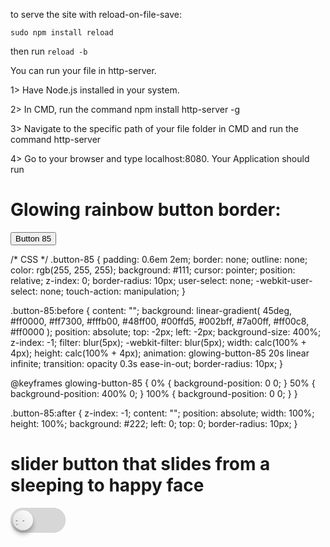 to serve the site with reload-on-file-save:

`sudo npm install reload`

then run `reload -b` 

You can run your file in http-server.

1> Have Node.js installed in your system.

2> In CMD, run the command npm install http-server -g

3> Navigate to the specific path of your file folder in CMD and run the command http-server

4> Go to your browser and type localhost:8080. Your Application should run





# Glowing rainbow button border:
<!-- HTML !-->
<button class="button-85" role="button">Button 85</button>

/* CSS */
.button-85 {
  padding: 0.6em 2em;
  border: none;
  outline: none;
  color: rgb(255, 255, 255);
  background: #111;
  cursor: pointer;
  position: relative;
  z-index: 0;
  border-radius: 10px;
  user-select: none;
  -webkit-user-select: none;
  touch-action: manipulation;
}

.button-85:before {
  content: "";
  background: linear-gradient(
    45deg,
    #ff0000,
    #ff7300,
    #fffb00,
    #48ff00,
    #00ffd5,
    #002bff,
    #7a00ff,
    #ff00c8,
    #ff0000
  );
  position: absolute;
  top: -2px;
  left: -2px;
  background-size: 400%;
  z-index: -1;
  filter: blur(5px);
  -webkit-filter: blur(5px);
  width: calc(100% + 4px);
  height: calc(100% + 4px);
  animation: glowing-button-85 20s linear infinite;
  transition: opacity 0.3s ease-in-out;
  border-radius: 10px;
}

@keyframes glowing-button-85 {
  0% {
    background-position: 0 0;
  }
  50% {
    background-position: 400% 0;
  }
  100% {
    background-position: 0 0;
  }
}

.button-85:after {
  z-index: -1;
  content: "";
  position: absolute;
  width: 100%;
  height: 100%;
  background: #222;
  left: 0;
  top: 0;
  border-radius: 10px;
}

# slider button that slides from a sleeping to happy face
<div class="checkbox-wrapper-5">
  <div class="check">
    <input id="check-5" type="checkbox">
    <label for="check-5"></label>
  </div>
</div>

<style>
  .checkbox-wrapper-5 .check {
    --size: 40px;

    position: relative;
    background: linear-gradient(90deg, #f19af3, #f099b5);
    line-height: 0;
    perspective: 400px;
    font-size: var(--size);
  }

  .checkbox-wrapper-5 .check input[type="checkbox"],
  .checkbox-wrapper-5 .check label,
  .checkbox-wrapper-5 .check label::before,
  .checkbox-wrapper-5 .check label::after,
  .checkbox-wrapper-5 .check {
    appearance: none;
    display: inline-block;
    border-radius: var(--size);
    border: 0;
    transition: .35s ease-in-out;
    box-sizing: border-box;
    cursor: pointer;
  }

  .checkbox-wrapper-5 .check label {
    width: calc(2.2 * var(--size));
    height: var(--size);
    background: #d7d7d7;
    overflow: hidden;
  }

  .checkbox-wrapper-5 .check input[type="checkbox"] {
    position: absolute;
    z-index: 1;
    width: calc(.8 * var(--size));
    height: calc(.8 * var(--size));
    top: calc(.1 * var(--size));
    left: calc(.1 * var(--size));
    background: linear-gradient(45deg, #dedede, #ffffff);
    box-shadow: 0 6px 7px rgba(0,0,0,0.3);
    outline: none;
    margin: 0;
  }

  .checkbox-wrapper-5 .check input[type="checkbox"]:checked {
    left: calc(1.3 * var(--size));
  }

  .checkbox-wrapper-5 .check input[type="checkbox"]:checked + label {
    background: transparent;
  }

  .checkbox-wrapper-5 .check label::before,
  .checkbox-wrapper-5 .check label::after {
    content: "· ·";
    position: absolute;
    overflow: hidden;
    left: calc(.15 * var(--size));
    top: calc(.5 * var(--size));
    height: var(--size);
    letter-spacing: calc(-0.04 * var(--size));
    color: #9b9b9b;
    font-family: "Times New Roman", serif;
    z-index: 2;
    font-size: calc(.6 * var(--size));
    border-radius: 0;
    transform-origin: 0 0 calc(-0.5 * var(--size));
    backface-visibility: hidden;
  }

  .checkbox-wrapper-5 .check label::after {
    content: "●";
    top: calc(.65 * var(--size));
    left: calc(.2 * var(--size));
    height: calc(.1 * var(--size));
    width: calc(.35 * var(--size));
    font-size: calc(.2 * var(--size));
    transform-origin: 0 0 calc(-0.4 * var(--size));
  }

  .checkbox-wrapper-5 .check input[type="checkbox"]:checked + label::before,
  .checkbox-wrapper-5 .check input[type="checkbox"]:checked + label::after {
    left: calc(1.55 * var(--size));
    top: calc(.4 * var(--size));
    line-height: calc(.1 * var(--size));
    transform: rotateY(360deg);
  }

  .checkbox-wrapper-5 .check input[type="checkbox"]:checked + label::after {
    height: calc(.16 * var(--size));
    top: calc(.55 * var(--size));
    left: calc(1.6 * var(--size));
    font-size: calc(.6 * var(--size));
    line-height: 0;
  }
</style>

